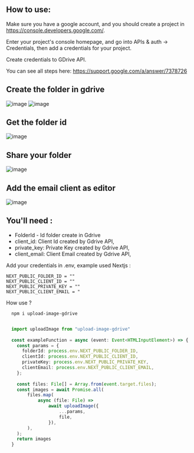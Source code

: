 ## How to use:
Make sure you have a google account, and you should create a project in https://console.developers.google.com/.

Enter your project's console homepage, and go into APIs & auth -> Credentials, then add a credentials for your project.

Create credentials to GDrive API.

You can see all steps here: https://support.google.com/a/answer/7378726

## Create the folder in gdrive

![image](https://github.com/Dev-Pedrosv/upload-image-gdrive/assets/82785683/c793a01c-0ceb-4e37-829f-53768691e07d)
![image](https://github.com/Dev-Pedrosv/upload-image-gdrive/assets/82785683/09571dbe-3f75-4729-bb47-070ef6d9892b)

## Get the folder id
 
![image](https://github.com/Dev-Pedrosv/upload-image-gdrive/assets/82785683/09d02977-56bb-4a39-b360-f6352e72b828)

## Share your folder 
![image](https://github.com/Dev-Pedrosv/upload-image-gdrive/assets/82785683/0b3a801d-80aa-4756-8db8-a3d05e53d2b7)


## Add the email client as editor

![image](https://github.com/Dev-Pedrosv/upload-image-gdrive/assets/82785683/30f0b8b8-11fe-4df9-ad01-b4ae0f54d520)

## You'll need :
- FolderId - Id folder create in Gdrive 
- client_id: Client Id created by Gdrive API,
- private_key: Private Key created by Gdrive API,
- client_email: Client Email created by Gdrive API,

Add your credentials in .env, example used Nextjs : 

```readme
NEXT_PUBLIC_FOLDER_ID = ""
NEXT_PUBLIC_CLIENT_ID = ""
NEXT_PUBLIC_PRIVATE_KEY = ""
NEXT_PUBLIC_CLIENT_EMAIL = "
```

How use ? 

```shell
  npm i upload-image-gdrive
```

```ts

  import uploadImage from "upload-image-gdrive"
  
  const exampleFunction = async (event: Event<HTMLInputElement>) => {
    const params = {
      folderId: process.env.NEXT_PUBLIC_FOLDER_ID,
      clientId: process.env.NEXT_PUBLIC_CLIENT_ID,
      privateKey: process.env.NEXT_PUBLIC_PRIVATE_KEY,
      clientEmail: process.env.NEXT_PUBLIC_CLIENT_EMAIL,
    };
  
    const files: File[] = Array.from(event.target.files);
    const images = await Promise.all(
        files.map(
            async (file: File) =>
                await uploadImage({
                    ...params,
                    file,
                }),
        ),
    );
    return images
  }

```
